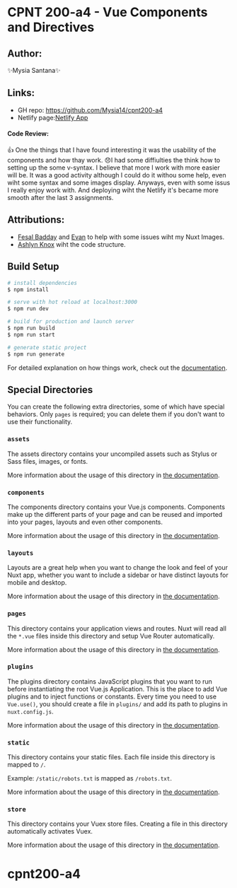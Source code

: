 # CPNT 200-a4 - Vue Components and Directives
## Author: 
:sparkles:Mysia Santana:sparkles:

## Links:
* GH repo: https://github.com/Mysia14/cpnt200-a4
* Netlify page:[Netlify App](https://thirsty-leakey-aa78a4.netlify.app) 

 #### Code Review:

 :thumbsup: One the things that I have found interesting it was the usability of the components and how thay work.
 :disappointed:I had some diffiulties the think how to setting up the some v-syntax. I believe that more I work with more easier will be. It was a good activity although I could do it withou some help, even wiht some syntax and some images display. Anyways, even with some issus I really enjoy work with. And deploying wiht the Netlify it's became more smooth after the last 3 assignments.


## Attributions:
* [Fesal Badday](https://github.com/FesalBadday/) and [Evan](https://github.com/Rankorrdagod) to help with some issues wiht my Nuxt Images.
* [Ashlyn Knox](https://github.com/lilyx13) wiht the code structure.


## Build Setup

```bash
# install dependencies
$ npm install

# serve with hot reload at localhost:3000
$ npm run dev

# build for production and launch server
$ npm run build
$ npm run start

# generate static project
$ npm run generate
```

For detailed explanation on how things work, check out the [documentation](https://nuxtjs.org).

## Special Directories

You can create the following extra directories, some of which have special behaviors. Only `pages` is required; you can delete them if you don't want to use their functionality.

### `assets`

The assets directory contains your uncompiled assets such as Stylus or Sass files, images, or fonts.

More information about the usage of this directory in [the documentation](https://nuxtjs.org/docs/2.x/directory-structure/assets).

### `components`

The components directory contains your Vue.js components. Components make up the different parts of your page and can be reused and imported into your pages, layouts and even other components.

More information about the usage of this directory in [the documentation](https://nuxtjs.org/docs/2.x/directory-structure/components).

### `layouts`

Layouts are a great help when you want to change the look and feel of your Nuxt app, whether you want to include a sidebar or have distinct layouts for mobile and desktop.

More information about the usage of this directory in [the documentation](https://nuxtjs.org/docs/2.x/directory-structure/layouts).


### `pages`

This directory contains your application views and routes. Nuxt will read all the `*.vue` files inside this directory and setup Vue Router automatically.

More information about the usage of this directory in [the documentation](https://nuxtjs.org/docs/2.x/get-started/routing).

### `plugins`

The plugins directory contains JavaScript plugins that you want to run before instantiating the root Vue.js Application. This is the place to add Vue plugins and to inject functions or constants. Every time you need to use `Vue.use()`, you should create a file in `plugins/` and add its path to plugins in `nuxt.config.js`.

More information about the usage of this directory in [the documentation](https://nuxtjs.org/docs/2.x/directory-structure/plugins).

### `static`

This directory contains your static files. Each file inside this directory is mapped to `/`.

Example: `/static/robots.txt` is mapped as `/robots.txt`.

More information about the usage of this directory in [the documentation](https://nuxtjs.org/docs/2.x/directory-structure/static).

### `store`

This directory contains your Vuex store files. Creating a file in this directory automatically activates Vuex.

More information about the usage of this directory in [the documentation](https://nuxtjs.org/docs/2.x/directory-structure/store).
# cpnt200-a4

